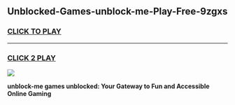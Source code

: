 
## Unblocked-Games-unblock-me-Play-Free-9zgxs
<h3>
<a href="https://premium76.site?title=unblock-me&ref=23A">CLICK TO PLAY</a></h3>
<hr>

<h3>
<a href="https://premium76.site?title=unblock-me&ref=23A">CLICK 2 PLAY</a>
  
</h3>

<a href="https://premium76.site?title=unblock-me&ref=23A"><img src="https://clearcache.store/games.png"></a>


**unblock-me games unblocked: Your Gateway to Fun and Accessible Online Gaming**
